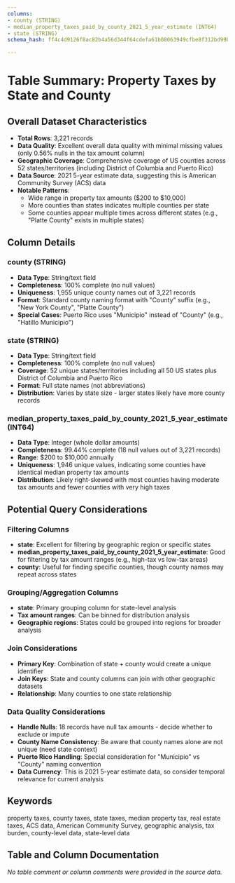 ```yaml
---
columns:
- county (STRING)
- median_property_taxes_paid_by_county_2021_5_year_estimate (INT64)
- state (STRING)
schema_hash: ff4c4d9126f8ac82b4a56d344f64cdefa61b08063949cfbe8f312bd99b8c0a9c

---
```

# Table Summary: Property Taxes by State and County

## Overall Dataset Characteristics

- **Total Rows**: 3,221 records
- **Data Quality**: Excellent overall data quality with minimal missing values (only 0.56% nulls in the tax amount column)
- **Geographic Coverage**: Comprehensive coverage of US counties across 52 states/territories (including District of Columbia and Puerto Rico)
- **Data Source**: 2021 5-year estimate data, suggesting this is American Community Survey (ACS) data
- **Notable Patterns**: 
  - Wide range in property tax amounts ($200 to $10,000)
  - More counties than states indicates multiple counties per state
  - Some counties appear multiple times across different states (e.g., "Platte County" exists in multiple states)

## Column Details

### county (STRING)
- **Data Type**: String/text field
- **Completeness**: 100% complete (no null values)
- **Uniqueness**: 1,955 unique county names out of 3,221 records
- **Format**: Standard county naming format with "County" suffix (e.g., "New York County", "Platte County")
- **Special Cases**: Puerto Rico uses "Municipio" instead of "County" (e.g., "Hatillo Municipio")

### state (STRING)
- **Data Type**: String/text field
- **Completeness**: 100% complete (no null values)
- **Coverage**: 52 unique states/territories including all 50 US states plus District of Columbia and Puerto Rico
- **Format**: Full state names (not abbreviations)
- **Distribution**: Varies by state size - larger states likely have more county records

### median_property_taxes_paid_by_county_2021_5_year_estimate (INT64)
- **Data Type**: Integer (whole dollar amounts)
- **Completeness**: 99.44% complete (18 null values out of 3,221 records)
- **Range**: $200 to $10,000 annually
- **Uniqueness**: 1,946 unique values, indicating some counties have identical median property tax amounts
- **Distribution**: Likely right-skewed with most counties having moderate tax amounts and fewer counties with very high taxes

## Potential Query Considerations

### Filtering Columns
- **state**: Excellent for filtering by geographic region or specific states
- **median_property_taxes_paid_by_county_2021_5_year_estimate**: Good for filtering by tax amount ranges (e.g., high-tax vs low-tax areas)
- **county**: Useful for finding specific counties, though county names may repeat across states

### Grouping/Aggregation Columns
- **state**: Primary grouping column for state-level analysis
- **Tax amount ranges**: Can be binned for distribution analysis
- **Geographic regions**: States could be grouped into regions for broader analysis

### Join Considerations
- **Primary Key**: Combination of state + county would create a unique identifier
- **Join Keys**: State and county columns can join with other geographic datasets
- **Relationship**: Many counties to one state relationship

### Data Quality Considerations
- **Handle Nulls**: 18 records have null tax amounts - decide whether to exclude or impute
- **County Name Consistency**: Be aware that county names alone are not unique (need state context)
- **Puerto Rico Handling**: Special consideration for "Municipio" vs "County" naming convention
- **Data Currency**: This is 2021 5-year estimate data, so consider temporal relevance for current analysis

## Keywords
property taxes, county taxes, state taxes, median property tax, real estate taxes, ACS data, American Community Survey, geographic analysis, tax burden, county-level data, state-level data

## Table and Column Documentation
*No table comment or column comments were provided in the source data.*